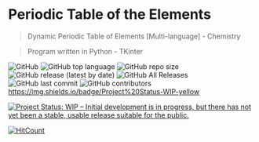 # Periodic Table of the Elements

> Dynamic Periodic Table of Elements [Multi-language] - Chemistry

> Program written in Python - TKinter

![GitHub](https://img.shields.io/github/license/mickael-bdias/Periodic-Table-Of-Elements)
![GitHub top language](https://img.shields.io/github/languages/top/mickael-bdias/Periodic-Table-Of-Elements)
![GitHub repo size](https://img.shields.io/github/repo-size/mickael-bdias/Periodic-Table-Of-Elements)
![GitHub release (latest by date)](https://img.shields.io/github/v/release/mickael-bdias/Periodic-Table-Of-Elements)
![GitHub All Releases](https://img.shields.io/github/downloads/mickael-bdias/Periodic-Table-Of-Elements/total)
![GitHub last commit](https://img.shields.io/github/last-commit/mickael-bdias/Periodic-Table-Of-Elements)
![GitHub contributors](https://img.shields.io/github/contributors/mickael-bdias/Periodic-Table-Of-Elements)
https://img.shields.io/badge/Project%20Status-WIP-yellow




[![Project Status: WIP – Initial development is in progress, but there has not yet been a stable, usable release suitable for the public.](https://www.repostatus.org/badges/latest/wip.svg)](https://www.repostatus.org/#wip)

[![HitCount](http://hits.dwyl.com/{username}/Periodic-Table-Of-Elements.svg)](http://hits.dwyl.com/{username}/Periodic-Table-Of-Elements)

